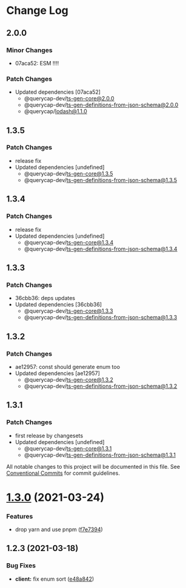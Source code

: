 # Change Log

## 2.0.0

### Minor Changes

- 07aca52: ESM !!!!

### Patch Changes

- Updated dependencies [07aca52]
  - @querycap-dev/ts-gen-core@2.0.0
  - @querycap-dev/ts-gen-definitions-from-json-schema@2.0.0
  - @querycap/lodash@1.1.0

## 1.3.5

### Patch Changes

- release fix
- Updated dependencies [undefined]
  - @querycap-dev/ts-gen-core@1.3.5
  - @querycap-dev/ts-gen-definitions-from-json-schema@1.3.5

## 1.3.4

### Patch Changes

- release fix
- Updated dependencies [undefined]
  - @querycap-dev/ts-gen-core@1.3.4
  - @querycap-dev/ts-gen-definitions-from-json-schema@1.3.4

## 1.3.3

### Patch Changes

- 36cbb36: deps updates
- Updated dependencies [36cbb36]
  - @querycap-dev/ts-gen-core@1.3.3
  - @querycap-dev/ts-gen-definitions-from-json-schema@1.3.3

## 1.3.2

### Patch Changes

- ae12957: const should generate enum too
- Updated dependencies [ae12957]
  - @querycap-dev/ts-gen-core@1.3.2
  - @querycap-dev/ts-gen-definitions-from-json-schema@1.3.2

## 1.3.1

### Patch Changes

- first release by changesets
- Updated dependencies [undefined]
  - @querycap-dev/ts-gen-core@1.3.1
  - @querycap-dev/ts-gen-definitions-from-json-schema@1.3.1

All notable changes to this project will be documented in this file.
See [Conventional Commits](https://conventionalcommits.org) for commit guidelines.

# [1.3.0](https://github.com/querycap/webappkit/compare/@querycap-dev/ts-gen-client-from-openapi@1.2.3...@querycap-dev/ts-gen-client-from-openapi@1.3.0) (2021-03-24)

### Features

- drop yarn and use pnpm ([f7e7394](https://github.com/querycap/webappkit/commit/f7e7394e1531ffb96ecb3e393e8131451f3e1d9f))

## 1.2.3 (2021-03-18)

### Bug Fixes

- **client:** fix enum sort ([e48a842](https://github.com/querycap/webappkit/commit/e48a8422eb1be310fd68c8f0dfa2821501236edc))
